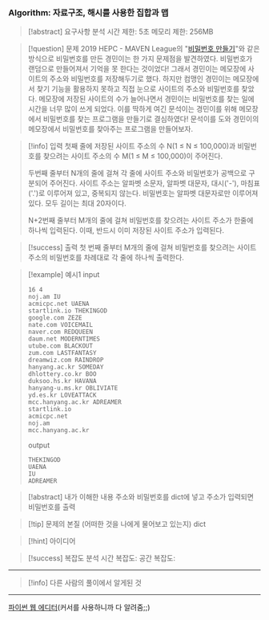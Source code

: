 ### Algorithm: 자료구조, 해시를 사용한 집합과 맵

> [!abstract] 요구사항 분석
> 시간 제한: 5초
> 메모리 제한: 256MB

> [!question] 문제
> 2019 HEPC - MAVEN League의 "[비밀번호 만들기](https://www.acmicpc.net/problem/17218)"와 같은 방식으로 비밀번호를 만든 경민이는 한 가지 문제점을 발견하였다. 비밀번호가 랜덤으로 만들어져서 기억을 못 한다는 것이었다! 그래서 경민이는 메모장에 사이트의 주소와 비밀번호를 저장해두기로 했다. 하지만 컴맹인 경민이는 메모장에서 찾기 기능을 활용하지 못하고 직접 눈으로 사이트의 주소와 비밀번호를 찾았다. 메모장에 저장된 사이트의 수가 늘어나면서 경민이는 비밀번호를 찾는 일에 시간을 너무 많이 쓰게 되었다. 이를 딱하게 여긴 문석이는 경민이를 위해 메모장에서 비밀번호를 찾는 프로그램을 만들기로 결심하였다! 문석이를 도와 경민이의 메모장에서 비밀번호를 찾아주는 프로그램을 만들어보자.

> [!info] 입력
> 첫째 줄에 저장된 사이트 주소의 수 N(1 ≤ N ≤ 100,000)과 비밀번호를 찾으려는 사이트 주소의 수 M(1 ≤ M ≤ 100,000)이 주어진다.
>
> 두번째 줄부터 N개의 줄에 걸쳐 각 줄에 사이트 주소와 비밀번호가 공백으로 구분되어 주어진다. 사이트 주소는 알파벳 소문자, 알파벳 대문자, 대시('-'), 마침표('.')로 이루어져 있고, 중복되지 않는다. 비밀번호는 알파벳 대문자로만 이루어져 있다. 모두 길이는 최대 20자이다.
>
> N+2번째 줄부터 M개의 줄에 걸쳐 비밀번호를 찾으려는 사이트 주소가 한줄에 하나씩 입력된다. 이때, 반드시 이미 저장된 사이트 주소가 입력된다.

> [!success] 출력
> 첫 번째 줄부터 M개의 줄에 걸쳐 비밀번호를 찾으려는 사이트 주소의 비밀번호를 차례대로 각 줄에 하나씩 출력한다.

> [!example] 예시1
> input
>
> ```
> 16 4
> noj.am IU
> acmicpc.net UAENA
> startlink.io THEKINGOD
> google.com ZEZE
> nate.com VOICEMAIL
> naver.com REDQUEEN
> daum.net MODERNTIMES
> utube.com BLACKOUT
> zum.com LASTFANTASY
> dreamwiz.com RAINDROP
> hanyang.ac.kr SOMEDAY
> dhlottery.co.kr BOO
> duksoo.hs.kr HAVANA
> hanyang-u.ms.kr OBLIVIATE
> yd.es.kr LOVEATTACK
> mcc.hanyang.ac.kr ADREAMER
> startlink.io
> acmicpc.net
> noj.am
> mcc.hanyang.ac.kr
> ```
>
> output
>
> ```
> THEKINGOD
> UAENA
> IU
> ADREAMER
> ```

> [!abstract] 내가 이해한 내용
> 주소와 비밀번호를 dict에 넣고
> 주소가 입력되면 비밀번호를 출력

> [!tip] 문제의 본질 (어떠한 것을 나에게 물어보고 있는지)
> dict

> [!hint] 아이디어

> [!success] 복잡도 분석
> 시간 복잡도:
> 공간 복잡도:

---

> [!info] 다른 사람의 풀이에서 알게된 것

---

[파이썬 웹 에디터](https://replit.com/@alsrudgh0210/KhakiPrettyClient#main.py)(커서를 사용하니까 다 알려줌;;)
